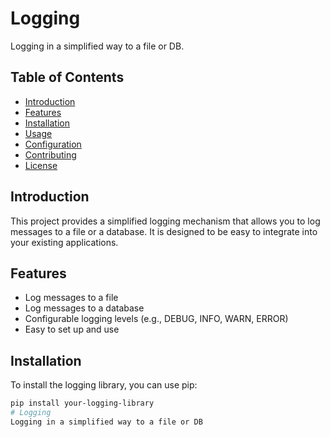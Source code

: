 # Logging

Logging in a simplified way to a file or DB.

## Table of Contents

- [Introduction](#introduction)
- [Features](#features)
- [Installation](#installation)
- [Usage](#usage)
- [Configuration](#configuration)
- [Contributing](#contributing)
- [License](#license)

## Introduction

This project provides a simplified logging mechanism that allows you to log messages to a file or a database. It is designed to be easy to integrate into your existing applications.

## Features

- Log messages to a file
- Log messages to a database
- Configurable logging levels (e.g., DEBUG, INFO, WARN, ERROR)
- Easy to set up and use

## Installation

To install the logging library, you can use pip:

```bash
pip install your-logging-library
# Logging
Logging in a simplified way to a file or DB

